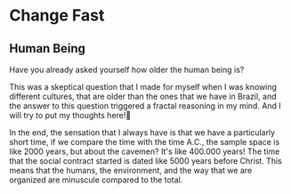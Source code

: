 # Change Fast 

## Human Being

Have you already asked yourself how older the human being is? 

This was a skeptical question that I made for myself when I was knowing different cultures, that are older than the ones that we have in Brazil, and the answer to this question triggered a fractal reasoning in my mind. And I will try to put my thoughts here!🥸

In the end, the sensation that I always have is that we have a particularly short time, if we compare the time with the time A.C., the sample space is like 2000 years, but about the cavemen? It's like 400.000 years! The time that the social contract started is dated like 5000 years before Christ. This means that the humans, the environment, and the way that we are organized are minuscule compared to the total.

